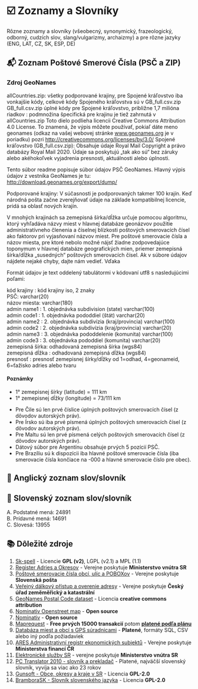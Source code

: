 # ☑️ Zoznamy a Slovníky
Rôzne zoznamy a slovníky (všeobecný, synonymický, frazeologický, odborný, cudzích slov, slang/vulgarizmy, archaizmy) a pre rôzne jazyky (ENG, LAT, CZ, SK, ESP, DE)

## 📬 Zoznam Poštové Smerové Čísla (PSČ a ZIP)
### Zdroj GeoNames

allCountries.zip: všetky podporované krajiny, pre Spojené kráľovstvo iba vonkajšie kódy, celkové kódy Spojeného kráľovstva sú v GB_full.csv.zip 
GB_full.csv.zip úplné kódy pre Spojené kráľovstvo, približne 1,7 milióna riadkov
<iso countrycode>: podmnožina špecifická pre krajinu je tiež zahrnutá v allCountries.zip
Toto dielo podlieha licencii Creative Commons Attribution 4.0 License.
To znamená, že výpis môžete používať, pokiaľ dáte meno geonames (odkaz na vašej webovej stránke www.geonames.org je v poriadku)
pozri http://creativecommons.org/licenses/by/3.0/
Spojené kráľovstvo (GB_full.csv.zip): Obsahuje údaje Royal Mail Copyright a právo databázy Royal Mail 2020.
Údaje sa poskytujú „tak ako sú“ bez záruky alebo akéhokoľvek vyjadrenia presnosti, aktuálnosti alebo úplnosti.

Tento súbor readme popisuje súbor údajov PSČ GeoNames.
Hlavný výpis údajov z vestníka GeoNames je tu: http://download.geonames.org/export/dump/


Podporované krajiny: V súčasnosti je podporovaných takmer 100 krajín. Keď národná pošta začne zverejňovať údaje na základe kompatibilnej licencie, pridá sa oblasť nových krajín.

V mnohých krajinách sa zemepisná šírka/dĺžka určuje pomocou algoritmu, ktorý vyhľadáva názvy miest v hlavnej databáze geonázvov 
použitie administratívneho členenia a číselnej blízkosti poštových smerovacích čísel ako faktorov pri vyjasňovaní názvov miest. 
Pre poštové smerovacie čísla a názov miesta, pre ktoré nebolo možné nájsť žiadne zodpovedajúce toponymum v hlavnej databáze geografických mien, priemer 
zemepisná šírka/dĺžka „susedných“ poštových smerovacích čísel.
Ak v súbore údajov nájdete nejaké chyby, dajte nám vedieť. Vďaka



Formát údajov je text oddelený tabulátormi v kódovaní utf8 s nasledujúcimi poľami:

kód krajiny : kód krajiny iso, 2 znaky  
PSČ: varchar(20)  
názov miesta: varchar(180)  
admin name1 : 1. objednávka subdivision (state) varchar(100)  
admin code1 : 1. objednávka pododdiel (štát) varchar(20)  
admin name2 : 2. objednávka subdivízia (kraj/provincia) varchar(100)  
admin code2 : 2. objednávka subdivízia (kraj/provincia) varchar(20)  
admin name3 : 3. objednávka pododdelenie (komunita) varchar(100)  
admin code3 : 3. objednávka pododdiel (komunita) varchar(20)  
zemepisná šírka: odhadovaná zemepisná šírka (wgs84)  
zemepisná dĺžka : odhadovaná zemepisná dĺžka (wgs84)  
presnosť : presnosť zemepisnej šírky/dĺžky od 1=odhad, 4=geonameid, 6=ťažisko adries alebo tvaru  


#### Poznámky
* 1° zemepisnej šírky (latitude) = 111 km   
* 1° zemepisnej dĺžky (longitude) = 73/111 km  
  
- Pre Čile sú len prvé číslice úplných poštových smerovacích čísel (z dôvodov autorských práv).
- Pre Írsko sú iba prvé písmená úplných poštových smerovacích čísel (z dôvodov autorských práv).
- Pre Maltu sú len prvé písmená celých poštových smerovacích čísel (z dôvodov autorských práv).
- Dátový súbor pre Argentínu obsahuje prvých 5 pozícií PSČ.
- Pre Brazíliu sú k dispozícii iba hlavné poštové smerovacie čísla (iba smerovacie čísla končiace na -000 a hlavné smerovacie číslo pre obec).

## 💭 Anglický zoznam slov/slovník
  
## 👅 Slovenský zoznam slov/slovník
A. Podstatné mená: 24891  
B. Prídavné mená: 14691  
C. Slovesá: 13955  

## 📚 Dôležité zdroje
1. [Sk-spell](http://sk-spell.sk.cx/ispell-sk) - Licencie **GPL (v2)**, LGPL (v2.1) a MPL (1.1)
2. [Register Adries a Okresov](https://data.gov.sk/dataset/register-adries-register-okresov) - Verejne poskytuje **Ministerstvo vnútra SR**
3. [Poštové smerovacie čísla obcí, ulíc a POBOXov](https://www.posta.sk/sluzby/postove-smerovacie-cisla) - Verejne poskytuje **Slovenská pošta**
4. [Veřejný dálkový přístup a overenie adresy](https://vdp.cuzk.cz/vdp/ruian/overeniadresy/vyhledej?) - Verejne poskytuje **Český úřad zeměměřický a katastrální**
5. [GeoNames Postal Code dataset](http://download.geonames.org/export/zip/) - Licencia **creative commons attribution**
6. [Nominativ Openstreet map](https://wiki.openstreetmap.org/wiki/Nominatim?) - **Open source**
7. [Nominativ](https://nominatim.org/ ) - **Open source**
8. [Maprequest](https://business.mapquest.com/products) - **Free prvých 15000 transakcií** potom [**platené podľa plánu**](https://business.mapquest.com/pricing-plans)
9. [Databáza miest a obcí s GPS súradnicami](http://www.progressive.sk/?m=software_db-cities) - **Platené**, formáty SQL, CSV alebo iný podľa požiadaviek
10. [ARES Administrativní registr ekonomických subjektů](https://wwwinfo.mfcr.cz/ares/ares_es.html.cz) - Verejne poskytuje **Ministerstva financí ČR**
11. [Elektronické služby SR](https://portal.minv.sk/wps/wcm/connect/sk/site/main/ohlasovne/) - verejne poskytuje **Ministerstvo vnútra SR**
12. [PC Translator 2010 - slovník a prekladač](http://www.teos.sk/translat.htm) - Platené, najväčší slovenský slovník, vyvíja sa viac ako 23 rokov
13. [Gunsoft - Obce, okresy a kraje v SR](https://github.com/gunsoft/obce-okresy-kraje-slovenska) - Licencia **GPL-2.0**
14. [BramboraSK - Slovník slovenského jazyka](https://github.com/BramboraSK/slovnik-slovenskeho-jazyka) - Licencia **GPL-2.0**
  
